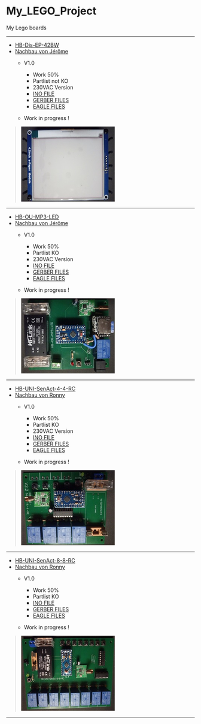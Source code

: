 # My_LEGO_Project

 My Lego boards

-----------------------------------------------------------------

+ [HB-Dis-EP-42BW](https://github.com/Backkevin/My_Homematic_Project/tree/master/HB-Dis-EP-42BW)
+ [Nachbau von Jérôme](https://github.com/jp112sdl/HB-Dis-EP-42BW)
	+ V1.0
		* Work 50%
		* Partlist not KO
		* 230VAC Version
		* [INO FILE](https://github.com/Backkevin/My_Homematic_Project/tree/master/HB-Dis-EP-42BW/INO/HB-Dis-EP-42BW)
		* [GERBER FILES](https://github.com/Backkevin/My_Homematic_Project/tree/master/HB-Dis-EP-42BW/GERBER%20FILES)
		* [EAGLE FILES](https://github.com/Backkevin/My_Homematic_Project/tree/master/HB-Dis-EP-42BW/EAGLE)
		
	+ Work in progress !
>![](https://github.com/Backkevin/My_Homematic_Project/blob/master/HB-Dis-EP-42BW/IMAGE/Default.jpg)

-----------------------------------------------------------------

+ [HB-OU-MP3-LED](https://github.com/Backkevin/My_Homematic_Project/tree/master/HB-OU-MP3-LED)
+ [Nachbau von Jérôme](https://github.com/jp112sdl/HB-OU-MP3-LED)
	+ V1.0
		* Work 50%
		* Partlist KO
		* 230VAC Version
		* [INO FILE](https://github.com/Backkevin/My_Homematic_Project/tree/master/HB-OU-MP3-LED/INO/HB-OU-MP3-LED)
		* [GERBER FILES](https://github.com/Backkevin/My_Homematic_Project/tree/master/HB-OU-MP3-LED/GERBER%20FILES)
		* [EAGLE FILES](https://github.com/Backkevin/My_Homematic_Project/tree/master/HB-OU-MP3-LED/EAGLE)
		
	+ Work in progress !
>![](https://github.com/Backkevin/My_Homematic_Project/blob/master/HB-OU-MP3-LED/IMAGE/Default.jpg)

-----------------------------------------------------------------

+ [HB-UNI-SenAct-4-4-RC](https://github.com/Backkevin/My_Homematic_Project/tree/master/HB-UNI-SenAct-4-4-RC)
+ [Nachbau von Ronny](https://github.com/ronnythomas/HB-UNI-SenAct-4-4-Hutschiene)
	+ V1.0
		* Work 50%
		* Partlist KO
		* 230VAC Version
		* [INO FILE](https://github.com/Backkevin/My_Homematic_Project/tree/master/HB-UNI-SenAct-4-4-RC/INO/HB-UNI-SenAct-4-4-RC)
		* [GERBER FILES](https://github.com/Backkevin/My_Homematic_Project/tree/master/HB-UNI-SenAct-4-4-RC/GERBER%20FILES)
		* [EAGLE FILES](https://github.com/Backkevin/My_Homematic_Project/tree/master/HB-UNI-SenAct-4-4-RC/EAGLE)
		
	+ Work in progress !
>![](https://github.com/Backkevin/My_Homematic_Project/blob/master/HB-UNI-SenAct-4-4-RC/IMAGE/Default.jpg)

-----------------------------------------------------------------

+ [HB-UNI-SenAct-8-8-RC](https://github.com/Backkevin/My_Homematic_Project/tree/master/HB-UNI-SenAct-8-8-RC)
+ [Nachbau von Ronny](https://github.com/ronnythomas/HB-UNI-SenAct-8-8-Hutschiene)
	+ V1.0
		* Work 50%
		* Partlist KO
		* [INO FILE]()
		* [GERBER FILES]()
		* [EAGLE FILES]()
		
	+ Work in progress !
>![](https://github.com/Backkevin/My_Homematic_Project/blob/master/HB-UNI-SenAct-8-8-RC/IMAGE/Default.jpg)

-----------------------------------------------------------------
